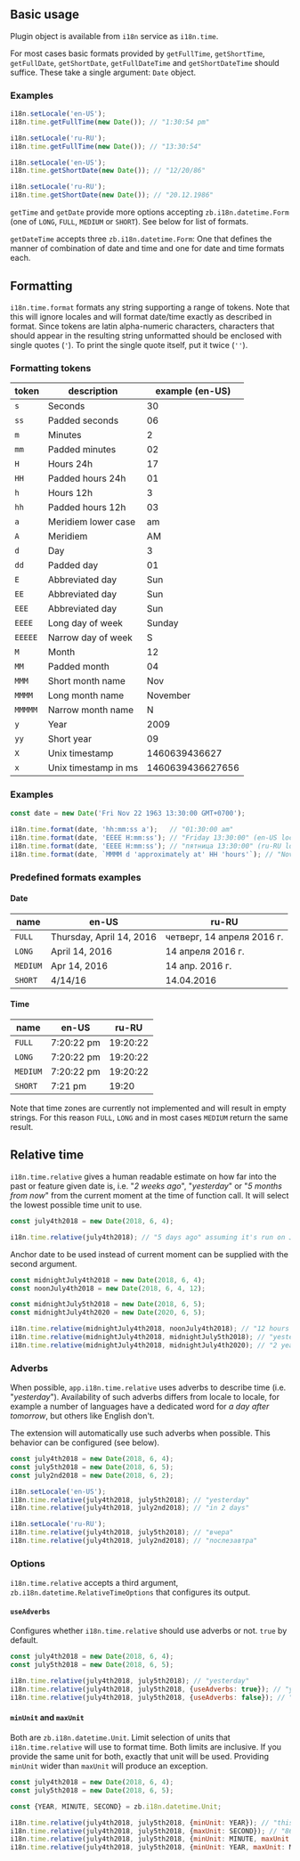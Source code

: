 ## Basic usage

Plugin object is available from `i18n` service as `i18n.time`.

For most cases basic formats provided by `getFullTime`, `getShortTime`, `getFullDate`, `getShortDate`, `getFullDateTime` and `getShortDateTime` should suffice.
These take a single argument: `Date` object.

### Examples

```js
i18n.setLocale('en-US');
i18n.time.getFullTime(new Date()); // "1:30:54 pm"

i18n.setLocale('ru-RU');
i18n.time.getFullTime(new Date()); // "13:30:54"
```

```js
i18n.setLocale('en-US');
i18n.time.getShortDate(new Date()); // "12/20/86"

i18n.setLocale('ru-RU');
i18n.time.getShortDate(new Date()); // "20.12.1986"
```

`getTime` and `getDate` provide more options accepting `zb.i18n.datetime.Form` (one of `LONG`, `FULL`, `MEDIUM` or `SHORT`). See below for list of formats.

`getDateTime` accepts three `zb.i18n.datetime.Form`: One that defines the manner of combination of date and time and one for date and time formats each.

## Formatting

`i18n.time.format` formats any string supporting a range of tokens. Note that this will ignore locales and will format date/time exactly as described in format.
Since tokens are latin alpha-numeric characters, characters that should appear in the resulting string unformatted should be enclosed with single quotes (`'`).
To print the single quote itself, put it twice (`''`).

### Formatting tokens

| token  |      description     | example (en-US) |
|--------|----------------------|-----------------|
| `s`    | Seconds              |       30        |
| `ss`   | Padded seconds       |       06        |
| `m`    | Minutes              |        2        |
| `mm`   | Padded minutes       |       02        |
| `H`    | Hours 24h            |       17        |
| `HH`   | Padded hours 24h     |       01        |
| `h`    | Hours 12h            |        3        |
| `hh`   | Padded hours 12h     |       03        |
| `a`    | Meridiem lower case  |       am        |
| `A`    | Meridiem             |       AM        |
| `d`    | Day                  |        3        |
| `dd`   | Padded day           |       01        |
| `E`    | Abbreviated day      |       Sun       |
| `EE`   | Abbreviated day      |       Sun       |
| `EEE`  | Abbreviated day      |       Sun       |
| `EEEE` | Long day of week     |     Sunday      |
| `EEEEE`| Narrow day of week   |        S        |
| `M`    | Month                |       12        |
| `MM`   | Padded month         |       04        |
| `MMM`  | Short month name     |       Nov       |
| `MMMM` | Long month name      |    November     |
| `MMMMM`| Narrow month name    |        N        |
| `y`    | Year                 |      2009       |
| `yy`   | Short year           |       09        |
| `X`    | Unix timestamp       |  1460639436627  |
| `x`    | Unix timestamp in ms | 1460639436627656|

### Examples

```js
const date = new Date('Fri Nov 22 1963 13:30:00 GMT+0700');
 
i18n.time.format(date, 'hh:mm:ss a');   // "01:30:00 am"
i18n.time.format(date, 'EEEE H:mm:ss'); // "Friday 13:30:00" (en-US locale)
i18n.time.format(date, 'EEEE H:mm:ss'); // "пятница 13:30:00" (ru-RU locale)
i18n.time.format(date, `MMMM d 'approximately at' HH 'hours'`); // "November 22 approximately at 13 hours"
```
 
### Predefined formats examples

#### Date

| name           | en-US                    | ru-RU                      |
|----------------|--------------------------|----------------------------|
| `FULL`         | Thursday, April 14, 2016 | четверг, 14 апреля 2016 г. |
| `LONG`         | April 14, 2016           | 14 апреля 2016 г.          |
| `MEDIUM`       | Apr 14, 2016             | 14 апр. 2016 г.            |
| `SHORT`        | 4/14/16                  | 14.04.2016                 |

#### Time

| name     | en-US      | ru-RU    |
|----------|------------|----------|
| `FULL`   | 7:20:22 pm | 19:20:22 |
| `LONG`   | 7:20:22 pm | 19:20:22 |
| `MEDIUM` | 7:20:22 pm | 19:20:22 |
| `SHORT`  | 7:21 pm    | 19:20    |

Note that time zones are currently not implemented and will result in empty strings. For this reason `FULL`, `LONG` and in most cases `MEDIUM` return the same result.

## Relative time

`i18n.time.relative` gives a human readable estimate on how far into the past or feature given date is, i.e. "*2 weeks ago*", "*yesterday*" or "*5 months from now*" from the current moment at the time of function call. It will select the lowest possible time unit to use.

```js
const july4th2018 = new Date(2018, 6, 4);

i18n.time.relative(july4th2018); // "5 days ago" assuming it's run on July 9th, 2018
```

Anchor date to be used instead of current moment can be supplied with the second argument.

```js
const midnightJuly4th2018 = new Date(2018, 6, 4);
const noonJuly4th2018 = new Date(2018, 6, 4, 12);

const midnightJuly5th2018 = new Date(2018, 6, 5);
const midnightJuly4th2020 = new Date(2020, 6, 5);

i18n.time.relative(midnightJuly4th2018, noonJuly4th2018); // "12 hours ago"
i18n.time.relative(midnightJuly4th2018, midnightJuly5th2018); // "yesterday"
i18n.time.relative(midnightJuly4th2018, midnightJuly4th2020); // "2 years ago"
```

### Adverbs

When possible, `app.i18n.time.relative` uses adverbs to describe time (i.e. "*yesterday*"). Availability of such adverbs differs from locale to locale, for example a number of languages have a dedicated word for *a day after tomorrow*, but others like English don't. 

The extension will automatically use such adverbs when possible. This behavior can be configured (see below).

```js
const july4th2018 = new Date(2018, 6, 4);
const july5th2018 = new Date(2018, 6, 5);
const july2nd2018 = new Date(2018, 6, 2);

i18n.setLocale('en-US');
i18n.time.relative(july4th2018, july5th2018); // "yesterday"
i18n.time.relative(july4th2018, july2nd2018); // "in 2 days" 

i18n.setLocale('ru-RU');
i18n.time.relative(july4th2018, july5th2018); // "вчера"
i18n.time.relative(july4th2018, july2nd2018); // "послезавтра" 
```

### Options

`i18n.time.relative` accepts a third argument, `zb.i18n.datetime.RelativeTimeOptions` that configures its output.

#### `useAdverbs`

Configures whether `i18n.time.relative` should use adverbs or not. `true` by default.

```js
const july4th2018 = new Date(2018, 6, 4);
const july5th2018 = new Date(2018, 6, 5);

i18n.time.relative(july4th2018, july5th2018); // "yesterday" 
i18n.time.relative(july4th2018, july5th2018, {useAdverbs: true}); // "yesterday" 
i18n.time.relative(july4th2018, july5th2018, {useAdverbs: false}); // "1 day ago" 
```

#### `minUnit` and `maxUnit`

Both are `zb.i18n.datetime.Unit`. Limit selection of units that `i18n.time.relative` will use to format time. Both limits are inclusive. If you provide the same unit for both, exactly that unit will be used. Providing `minUnit` wider than `maxUnit` will produce an exception.

```js
const july4th2018 = new Date(2018, 6, 4);
const july5th2018 = new Date(2018, 6, 5);

const {YEAR, MINUTE, SECOND} = zb.i18n.datetime.Unit;

i18n.time.relative(july4th2018, july5th2018, {minUnit: YEAR}); // "this year"
i18n.time.relative(july4th2018, july5th2018, {maxUnit: SECOND}); // "86,400 seconds ago"
i18n.time.relative(july4th2018, july5th2018, {minUnit: MINUTE, maxUnit: MINUTE}); // "1,440 minutes ago"
i18n.time.relative(july4th2018, july5th2018, {minUnit: YEAR, maxUnit: MONTH}); // Throws Error
```
